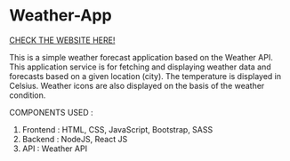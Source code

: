 # Weather-App

[CHECK THE WEBSITE HERE!]()

This is a simple weather forecast application based on the Weather API. This application service is for fetching and displaying weather data and forecasts based on a given location (city). The temperature is displayed in Celsius. Weather icons are also displayed on the basis of the weather condition.

COMPONENTS USED :
1. Frontend : HTML, CSS, JavaScript, Bootstrap, SASS
2. Backend : NodeJS, React JS
3. API : Weather API

